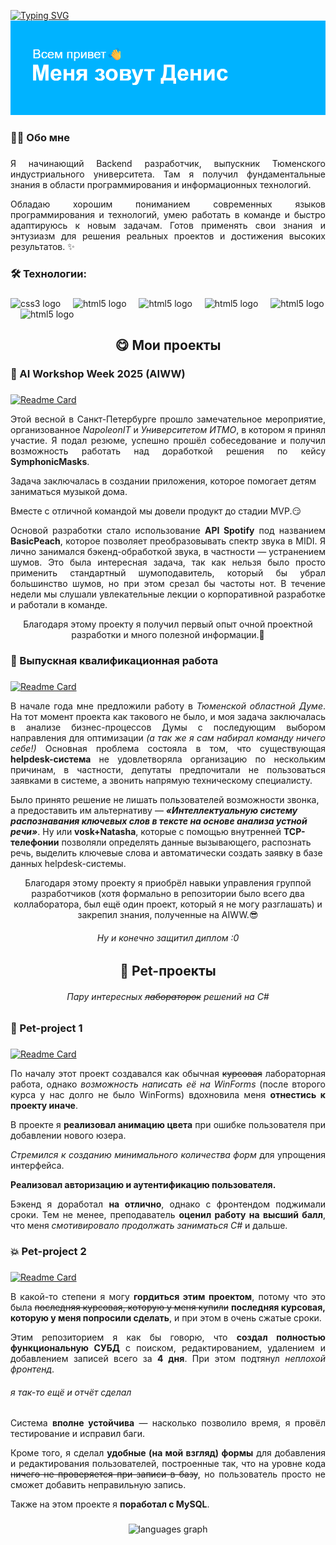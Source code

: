 [![Typing SVG](https://readme-typing-svg.herokuapp.com?font=Fira+Code&pause=1000&width=435&lines=vibe+of+a+beginner+developer)](https://git.io/typing-svg)
<img src="header.png" alt="альтернативный текст">

###

<h3 align="left">👩‍💻  Обо мне</h3>

###

<p align="Justify">Я начинающий Backend разработчик, выпускник Тюменского индустриального университета. Там я получил фундаментальные знания в области программирования и информационных технологий.</p>
<p align="Justify">Обладаю хорошим пониманием современных языков программирования и технологий, умею работать в команде и быстро адаптируюсь к новым задачам. Готов применять свои знания и энтузиазм для решения реальных проектов и достижения высоких результатов. ✨</p>

###

<h3 align="left">🛠 Технологии:</h3>

###

<div align="left">
  <img src="https://cdn.jsdelivr.net/gh/devicons/devicon@latest/icons/csharp/csharp-original.svg" height="40" alt="css3 logo"  />
  <img width="12" />
  <img src="https://cdn.jsdelivr.net/gh/devicons/devicon@latest/icons/python/python-original.svg" height="40" alt="html5 logo"  />
  <img width="12" />
  <img src="https://cdn.jsdelivr.net/gh/devicons/devicon@latest/icons/mysql/mysql-plain-wordmark.svg" height="40" alt="html5 logo"  />
  <img width="12" />
  <img src="https://cdn.jsdelivr.net/gh/devicons/devicon@latest/icons/postgresql/postgresql-original.svg" height="40" alt="html5 logo"  />
  <img width="12" />
  <img src="https://cdn.jsdelivr.net/gh/devicons/devicon@latest/icons/html5/html5-plain.svg" height="40" alt="html5 logo"  />
  <img width="12" />
  <img src="https://cdn.jsdelivr.net/gh/devicons/devicon@latest/icons/microsoftsqlserver/microsoftsqlserver-plain-wordmark.svg" height="40" alt="html5 logo"  />
  <img width="12" />
</div>

###

<h2 align="center">😋 Мои проекты</h2>

###

<h3 align="left">💛 AI Workshop Week 2025 (AIWW)</h3>

###

[![Readme Card](https://github-readme-stats.vercel.app/api/pin/?username=SymphonicMasks&repo=ai-workshop)](https://github.com/SymphonicMasks/ai-workshop)
<p align="Justify">Этой весной в Санкт-Петербурге прошло замечательное мероприятие, организованное <i>NapoleonIT</i> и <i>Университетом ИТМО</i>, в котором я принял участие. Я подал резюме, успешно прошёл собеседование и получил возможность работать над доработкой решения по кейсу <b>SymphonicMasks</b>. </p>

<p>Задача заключалась в создании приложения, которое помогает детям заниматься музыкой дома.</p>
<p>Вместе с отличной командой мы довели продукт до стадии MVP.😏</p>

<p align="justify">
Основой разработки стало использование <b>API Spotify</b> под названием <b>BasicPeach</b>, которое позволяет преобразовывать спектр звука в MIDI. Я лично занимался бэкенд-обработкой звука, в частности — устранением шумов. Это была интересная задача, так как нельзя было просто применить стандартный шумоподавитель, который бы убрал большинство шумов, но при этом срезал бы частоты нот. В течение недели мы слушали увлекательные лекции о корпоративной разработке и работали в команде. </p>
<p align="center">Благодаря этому проекту я получил первый опыт очной проектной разработки и много полезной информации.💪</p>

###

<h3 align="left">🌟 Выпускная квалификационная работа</h3>

###

[![Readme Card](https://github-readme-stats.vercel.app/api/pin/?username=PTL2601&repo=VCR)](https://github.com/PTL2601/VCR)
<p align="Justify"> В начале года мне предложили работу в <i>Тюменской областной Думе</i>. На тот момент проекта как такового не было, и моя задача заключалась в анализе бизнес-процессов Думы с последующим выбором направления для оптимизации <i>(а так же я сам набирал команду ничего себе!)</i> Основная проблема состояла в том, что существующая <b>helpdesk-система</b> не удовлетворяла организацию по нескольким причинам, в частности, депутаты предпочитали не пользоваться заявками в системе, а звонить напрямую техническому специалисту.

Было принято решение не лишать пользователей возможности звонка, а предоставить им альтернативу — <i><b>«Интеллектуальную систему распознавания ключевых слов в тексте на основе анализа устной речи»</i></b>. Ну или <b>vosk+Natasha</b>, которые с помощью внутренней <b>TCP-телефонии</b> позволяли определять данные вызывающего, распознать речь, выделить ключевые слова и автоматически создать заявку в базе данных helpdesk-системы.
</p>
<p align="center">Благодаря этому проекту я приобрёл навыки управления группой разработчиков (хотя формально в репозитории было всего два коллаборатора, был ещё один проект, который я не могу разглашать) и закрепил знания, полученные на AIWW.😎</p>
<h6 align="center">Ну и конечно защитил диплом :0</h6>

###

<h2 align="center">🐣 Pet-проекты</h2>
<h6 align="center">Пару интересных <s>лабораторок</s> решений на C#</h6>

###

<h3 align="left">👾 Pet-project 1</h3>

###

[![Readme Card](https://github-readme-stats.vercel.app/api/pin/?username=PTL2601&repo=pet_project)](https://github.com/PTL2601/pet_project)
<div align="justify">
  
<p>По началу этот проект создавался как обычная <s>курсовая</s> лабораторная работа, однако <i>возможность написать её на WinForms</i> (после второго курса у нас долго не было WinForms) вдохновила меня <b>отнестись к проекту иначе</b>.</p> 
<p>В проекте я <b>реализовал анимацию цвета</b> при ошибке пользователя при добавлении нового юзера.</p> 
<p><i>Стремился к созданию минимального количества форм</i> для упрощения интерфейса.</p> 
<p><b>Реализовал авторизацию и аутентификацию пользователя.</b></p> 
<p>Бэкенд я доработал <b>на отлично</b>, однако с фронтендом поджимали сроки. Тем не менее, преподаватель <b>оценил работу на высший балл</b>, что меня <i>смотивировало продолжать заниматься C#</i> и дальше.</p>

</div>

###

<h3 align="left">💥 Pet-project 2</h3>

###

[![Readme Card](https://github-readme-stats.vercel.app/api/pin/?username=PTL2601&repo=mysqlC-)](https://github.com/PTL2601/mysqlC-)
<div align="justify">
<p>В какой-то степени я могу <b>гордиться этим проектом</b>, потому что это была <s>последняя курсовая, которую у меня купили</s> <b>последняя курсовая, которую у меня попросили сделать</b>, и при этом в очень сжатые сроки.</p>

<p>Этим репозиторием я как бы говорю, что <b>создал полностью функциональную СУБД</b> с поиском, редактированием, удалением и добавлением записей всего за <b>4 дня</b>. При этом подтянул <i>неплохой фронтенд</i>.</p>
<h6>я так-то ещё и отчёт сделал</h6>

<p>Система <b>вполне устойчива</b> — насколько позволило время, я провёл тестирование и исправил баги.</p>

<p>Кроме того, я сделал <b>удобные (на мой взгляд) формы</b> для добавления и редактирования пользователей, построенные так, что на уровне кода <s>ничего не проверяется при записи в базу</s>, но пользователь просто не сможет добавить неправильную запись.</p>

<p>Также на этом проекте я <b>поработал с MySQL</b>.</p>
</div>

###

<div align="center">
  <img src="https://github-readme-stats.vercel.app/api/top-langs?username=PTL2601&locale=en&hide_title=false&layout=compact&card_width=320&langs_count=5&theme=dracula&hide_border=false&order=2" height="150" alt="languages graph"  />
</div>

###
